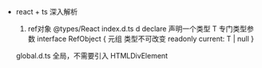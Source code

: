 - react + ts 深入解析
    1. ref对象
    @types/React index.d.ts
    d declare 声明一个类型
    T 专门类型参数
    interface RefObject <T> {
        元组
        类型不可改变
        readonly current: T | null
    }

    global.d.ts 全局，不需要引入
    HTMLDivElement